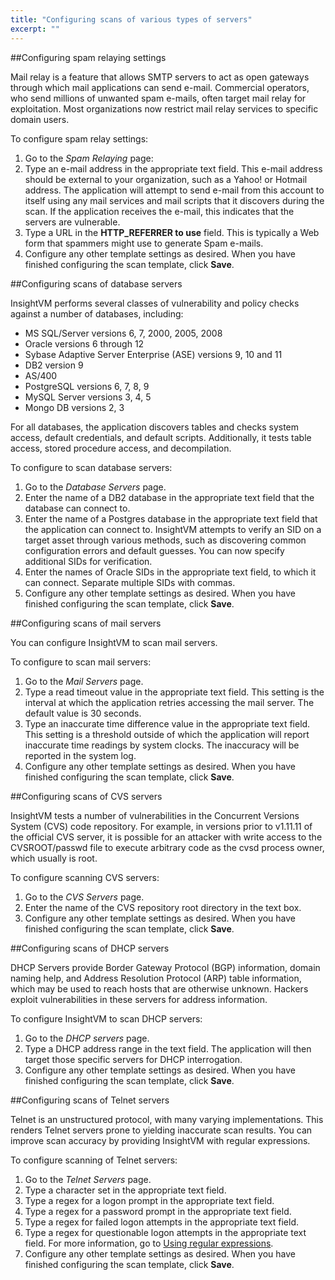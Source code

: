 ```yaml
---
title: "Configuring scans of various types of servers"
excerpt: ""
---
```

##Configuring spam relaying settings

Mail relay is a feature that allows SMTP servers to act as open gateways through which mail applications can send e-mail. Commercial operators, who send millions of unwanted spam e-mails, often target mail relay for exploitation. Most organizations now restrict mail relay services to specific domain users.

To configure spam relay settings:

1. Go to the _Spam Relaying_ page:
2. Type an e-mail address in the appropriate text field.
This e-mail address should be external to your organization, such as a Yahoo! or Hotmail address. The application will attempt to send e-mail from this account to itself using any mail services and mail scripts that it discovers during the scan. If the application receives the e-mail, this indicates that the servers are vulnerable.
3. Type a URL in the **HTTP_REFERRER to use** field.
This is typically a Web form that spammers might use to generate Spam e-mails.
4. Configure any other template settings as desired. When you have finished configuring the scan template, click **Save**.

##Configuring scans of database servers

InsightVM performs several classes of vulnerability and policy checks against a number of databases, including:
* MS SQL/Server versions 6, 7, 2000, 2005, 2008
* Oracle versions 6 through 12
* Sybase Adaptive Server Enterprise (ASE) versions 9, 10 and 11
* DB2 version 9
* AS/400
* PostgreSQL versions 6, 7, 8, 9
* MySQL Server versions 3, 4, 5
* Mongo DB versions 2, 3

For all databases, the application discovers tables and checks system access, default credentials, and default scripts. Additionally, it tests table access, stored procedure access, and decompilation.

To configure to scan database servers:
1. Go to the _Database Servers_ page.
2. Enter the name of a DB2 database in the appropriate text field that the database can connect to.
3. Enter the name of a Postgres database in the appropriate text field that the application can connect to.
InsightVM attempts to verify an SID on a target asset through various methods, such as discovering common configuration errors and default guesses. You can now specify additional SIDs for verification.
4. Enter the names of Oracle SIDs in the appropriate text field, to which it can connect. Separate multiple SIDs with commas.
5. Configure any other template settings as desired. When you have finished configuring the scan template, click **Save**.

##Configuring scans of mail servers

You can configure InsightVM to scan mail servers.

To configure to scan mail servers:
1. Go to the _Mail Servers_ page.
2. Type a read timeout value in the appropriate text field.
This setting is the interval at which the application retries accessing the mail server. The default value is 30 seconds.
3. Type an inaccurate time difference value in the appropriate text field.
This setting is a threshold outside of which the application will report inaccurate time readings by system clocks. The inaccuracy will be reported in the system log.
4. Configure any other template settings as desired. When you have finished configuring the scan template, click **Save**.

##Configuring scans of CVS servers

InsightVM tests a number of vulnerabilities in the Concurrent Versions System (CVS) code repository. For example, in versions prior to v1.11.11 of the official CVS server, it is possible for an attacker with write access to the CVSROOT/passwd file to execute arbitrary code as the cvsd process owner, which usually is root.

To configure scanning CVS servers:
1. Go to the _CVS Servers_ page.
2. Enter the name of the CVS repository root directory in the text box.
3. Configure any other template settings as desired. When you have finished configuring the scan template, click **Save**.

##Configuring scans of DHCP servers

DHCP Servers provide Border Gateway Protocol (BGP) information, domain naming help, and Address Resolution Protocol (ARP) table information, which may be used to reach hosts that are otherwise unknown. Hackers exploit vulnerabilities in these servers for address information.

To configure InsightVM to scan DHCP servers:
1. Go to the _DHCP servers_ page.
2. Type a DHCP address range in the text field. The application will then target those specific servers for DHCP interrogation.
3. Configure any other template settings as desired. When you have finished configuring the scan template, click **Save**.

##Configuring scans of Telnet servers

Telnet is an unstructured protocol, with many varying implementations. This renders Telnet servers prone to yielding inaccurate scan results. You can improve scan accuracy by providing InsightVM with regular expressions.

To configure scanning of Telnet servers:
1. Go to the _Telnet Servers_ page.
2. Type a character set in the appropriate text field.
3. Type a regex for a logon prompt in the appropriate text field.
4. Type a regex for a password prompt in the appropriate text field.
5. Type a regex for failed logon attempts in the appropriate text field.
6. Type a regex for questionable logon attempts in the appropriate text field.
For more information, go to [Using regular expressions](doc:using-regular-expressions).
7. Configure any other template settings as desired. When you have finished configuring the scan template, click **Save**.